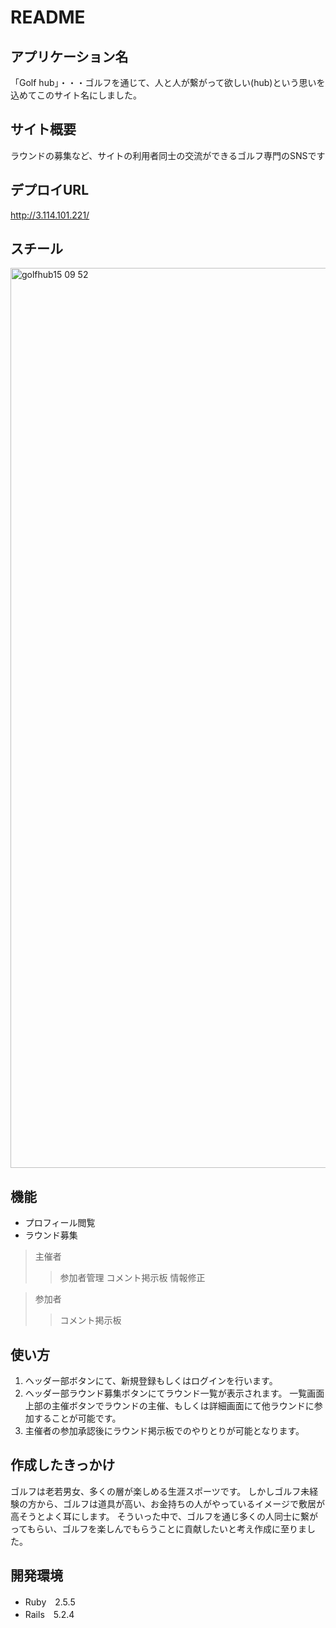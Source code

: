 # README

## アプリケーション名
「Golf hub」・・・ゴルフを通じて、人と人が繋がって欲しい(hub)という思いを込めてこのサイト名にしました。


## サイト概要
ラウンドの募集など、サイトの利用者同士の交流ができるゴルフ専門のSNSです

## デプロイURL
http://3.114.101.221/

## スチール
<img width="1440" alt="golfhub15 09 52" src="https://user-images.githubusercontent.com/55868403/71874670-d5fff200-3165-11ea-9984-b22f5b8a41da.png">

## 機能
* プロフィール閲覧
* ラウンド募集
>主催者
>>参加者管理
>>コメント掲示板
>>情報修正

>参加者
>>コメント掲示板

## 使い方
1. ヘッダー部ボタンにて、新規登録もしくはログインを行います。
2. ヘッダー部ラウンド募集ボタンにてラウンド一覧が表示されます。
一覧画面上部の主催ボタンでラウンドの主催、もしくは詳細画面にて他ラウンドに参加することが可能です。
3. 主催者の参加承認後にラウンド掲示板でのやりとりが可能となります。

## 作成したきっかけ
ゴルフは老若男女、多くの層が楽しめる生涯スポーツです。
しかしゴルフ未経験の方から、ゴルフは道具が高い、お金持ちの人がやっているイメージで敷居が高そうとよく耳にします。
そういった中で、ゴルフを通じ多くの人同士に繋がってもらい、ゴルフを楽しんでもらうことに貢献したいと考え作成に至りました。

## 開発環境
* Ruby　2.5.5
* Rails　5.2.4
